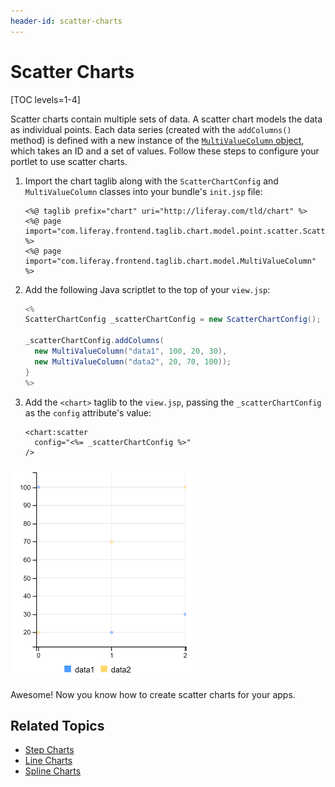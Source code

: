 ```yaml
---
header-id: scatter-charts
---
```


# Scatter Charts

[TOC levels=1-4]

Scatter charts contain multiple sets of data. A scatter chart models the data as 
individual points. Each data series (created with the `addColumns()` method) is 
defined with a new instance of the 
[`MultiValueColumn` object](@app-ref@/foundation/latest/javadocs/com/liferay/frontend/taglib/chart/model/MultiValueColumn.html), 
which takes an ID and a set of values. Follow these steps to configure your 
portlet to use scatter charts. 

1.  Import the chart taglib along with the `ScatterChartConfig` and 
    `MultiValueColumn` classes into your bundle's `init.jsp` file:

    ```markup
    <%@ taglib prefix="chart" uri="http://liferay.com/tld/chart" %>
    <%@ page import="com.liferay.frontend.taglib.chart.model.point.scatter.ScatterChartConfig" %>
    <%@ page import="com.liferay.frontend.taglib.chart.model.MultiValueColumn" %>
    ```

2.  Add the following Java scriptlet to the top of your `view.jsp`:

    ```java
    <%
    ScatterChartConfig _scatterChartConfig = new ScatterChartConfig();

    _scatterChartConfig.addColumns(
      new MultiValueColumn("data1", 100, 20, 30),
      new MultiValueColumn("data2", 20, 70, 100));
    }
    %>
    ```

3.  Add the `<chart>` taglib to the `view.jsp`, passing the `_scatterChartConfig` 
    as the `config` attribute's value:

    ```markup
    <chart:scatter
      config="<%= _scatterChartConfig %>"
    />
    ```

![Figure 1: A scatter chart models the data as individual points.](../../../../images/chart-taglib-scatter.png)

Awesome! Now you know how to create scatter charts for your apps. 

## Related Topics

- [Step Charts](/docs/7-2/reference/-/knowledge_base/r/step-charts)
- [Line Charts](/docs/7-2/reference/-/knowledge_base/r/line-charts)
- [Spline Charts](/docs/7-2/reference/-/knowledge_base/r/spline-charts)
